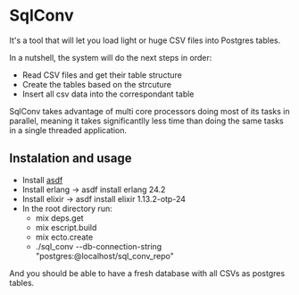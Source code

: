 # SqlConv

It's a tool that will let you load light or huge CSV files into Postgres tables.

In a nutshell, the system will do the next steps in order:

- Read CSV files and get their table structure
- Create the tables based on the strcuture
- Insert all csv data into the correspondant table


SqlConv takes advantage of multi core processors doing most of its tasks in parallel, meaning it takes significantlly less time than
doing the same tasks in a single threaded application.

## Instalation and usage

- Install [asdf](https://github.com/asdf-vm/asdf)
- Install erlang -> asdf install erlang 24.2 
- Install elixir -> asdf install elixir 1.13.2-otp-24
- In the root directory run:
  - mix deps.get
  - mix escript.build
  - mix ecto.create
  - ./sql_conv --db-connection-string "postgres:@localhost/sql_conv_repo"

And you should be able to have a fresh database with all CSVs as postgres tables.
